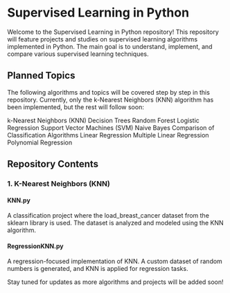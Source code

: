 # Supervised Learning in Python
Welcome to the Supervised Learning in Python repository! This repository will feature projects and studies on supervised learning algorithms implemented in Python. The main goal is to understand, implement, and compare various supervised learning techniques.

## Planned Topics
The following algorithms and topics will be covered step by step in this repository. Currently, only the k-Nearest Neighbors (KNN) algorithm has been implemented, but the rest will follow soon:

k-Nearest Neighbors (KNN)
Decision Trees
Random Forest
Logistic Regression
Support Vector Machines (SVM)
Naive Bayes
Comparison of Classification Algorithms
Linear Regression
Multiple Linear Regression
Polynomial Regression

## Repository Contents
### 1. K-Nearest Neighbors (KNN)

#### KNN.py
A classification project where the load_breast_cancer dataset from the sklearn library is used. The dataset is analyzed and modeled using the KNN algorithm.

#### RegressionKNN.py
A regression-focused implementation of KNN. A custom dataset of random numbers is generated, and KNN is applied for regression tasks.

Stay tuned for updates as more algorithms and projects will be added soon!
